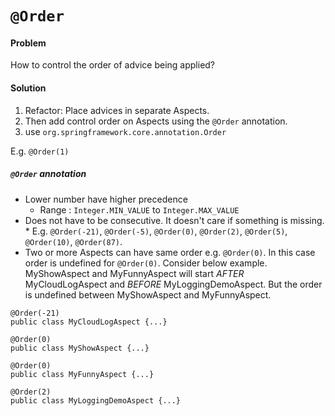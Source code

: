 # `@Order`

#### Problem

How to control the order of advice being applied?

#### Solution

1. Refactor: Place advices in separate Aspects.
2. Then add control order on Aspects using the `@Order` annotation.
3. use `org.springframework.core.annotation.Order`

E.g. `@Order(1)`

##### `@Order` annotation
* Lower number have higher precedence
    * Range : `Integer.MIN_VALUE` to `Integer.MAX_VALUE`
* Does not have to be consecutive. It doesn't care if something is missing.
      * E.g. `@Order(-21)`, `@Order(-5)`, `@Order(0)`, `@Order(2)`, `@Order(5)`, `@Order(10)`, `@Order(87)`.
* Two or more Aspects can have same order e.g. `@Order(0)`. In this case order is undefined for `@Order(0)`. Consider below example. MyShowAspect and MyFunnyAspect will start *AFTER* MyCloudLogAspect and *BEFORE* MyLoggingDemoAspect. But the order is undefined between MyShowAspect and MyFunnyAspect.

~~~
@Order(-21)
public class MyCloudLogAspect {...}

@Order(0)
public class MyShowAspect {...}

@Order(0)
public class MyFunnyAspect {...}

@Order(2)
public class MyLoggingDemoAspect {...}
~~~


